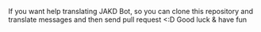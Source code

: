 If you want help translating JAKD Bot, so you can clone this repository and translate messages and then send pull request <:D
Good luck & have fun
